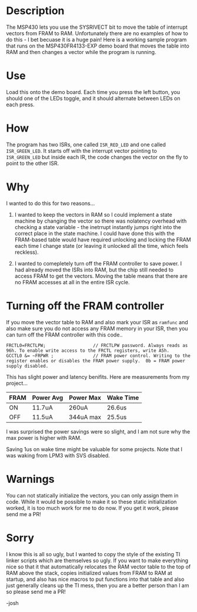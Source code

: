 # Description

The MSP430 lets you use the SYSRIVECT bit to move the table of interrupt vectors from FRAM to RAM. Unfortunately there are no examples of how to do this - I bet becuase it is a huge pain! Here is a working sample program that runs on the MSP430FR4133-EXP demo board that moves the table into RAM and then changes a vector while the program is running.

# Use

Load this onto the demo board. Each time you press the left button, you should one of the LEDs toggle, and it should alternate between LEDs on each press. 

# How

The program has two ISRs, one called `ISR_RED_LED` and one called `ISR_GREEN_LED`. It starts off with the interrupt vector pointing to `ISR_GREEN_LED` but inside each IR, the code changes the vector on the fly to point to the other ISR.  

# Why

I wanted to do this for two reasons...

1. I wanted to keep the vectors in RAM so I could implement a state machine by changing the vector so there was nolatency  overhead with checking a state variable - the inetrrupt instantly jumps right into the correct place in the state machine. I could have done this with the FRAM-based table would have required unlocking and locking the FRAM each time I change state (or leaving it unlocked all the time, which feels reckless). 

2. I wanted to comepletely turn off the FRAM controller to save power. I had already moved the ISRs into RAM, but the chip still needed to access FRAM to get the vectors. Moving the table means that there are no FRAM accesses at all in the entire ISR cycle. 

# Turning off the FRAM controller

If you move the vector table to RAM and also mark your ISR as `ramfunc` and also make sure you do not access any FRAM memory in your ISR, then you can turn off the FRAM controller with this code..

```
FRCTL0=FRCTLPW;                  // FRCTLPW password. Always reads as 96h. To enable write access to the FRCTL registers, write A5h.
GCCTL0 &= ~FRPWR ;               // FRAM power control. Writing to the register enables or disables the FRAM power supply.  0b = FRAM power supply disabled.
```

This has slight power and latency benifits. Here are measurements from my project...

| FRAM  | Power Avg | Power Max | Wake Time |
| --- | --- | --- | --- |
| ON | 11.7uA | 260uA  | 26.6us |
| OFF | 11.5uA | 344uA max | 25.5us |

I was surprised the power savings were so slight, and I am not sure why the max power is higher with RAM.

Saving 1us on wake time might be valuable for some projects. Note that I was waking from LPM3 with SVS disabled. 

# Warnings

You can not statically initialize the vectors, you can only assign them in code. While it would be possible to make it so these static initialization worked, it is too much work for me to do now. If you get it work, please send me a PR!

# Sorry

I know this is all so ugly, but I wanted to copy the style of the existing TI linker scripts which are themselves so ugly. If you want to make everything nice so that it that automatically relocates the RAM vector table to the top of RAM above the stack, copies initialized values from FRAM to RAM at startup, and also has nice macros to put functions into that table and also just generally cleans up the TI mess, then you are a better person than I am so please send me a PR!  

-josh
